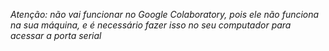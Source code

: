 *Atenção: não vai funcionar no Google Colaboratory, pois ele não funciona na sua máquina, e é necessário fazer isso no seu computador para acessar a porta serial*
